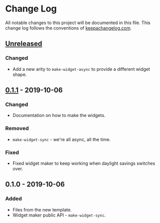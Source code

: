 # Change Log
All notable changes to this project will be documented in this file. This change log follows the conventions of [keepachangelog.com](http://keepachangelog.com/).

## [Unreleased]
### Changed
- Add a new arity to `make-widget-async` to provide a different widget shape.

## [0.1.1] - 2019-10-06
### Changed
- Documentation on how to make the widgets.

### Removed
- `make-widget-sync` - we're all async, all the time.

### Fixed
- Fixed widget maker to keep working when daylight savings switches over.

## 0.1.0 - 2019-10-06
### Added
- Files from the new template.
- Widget maker public API - `make-widget-sync`.

[Unreleased]: https://github.com/your-name/cljr-macros/compare/0.1.1...HEAD
[0.1.1]: https://github.com/your-name/cljr-macros/compare/0.1.0...0.1.1
